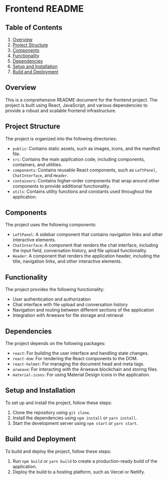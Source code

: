 
**Frontend README**
==========================

Table of Contents
-----------------

1. [Overview](#overview)
2. [Project Structure](#project-structure)
3. [Components](#components)
4. [Functionality](#functionality)
5. [Dependencies](#dependencies)
6. [Setup and Installation](#setup-and-installation)
7. [Build and Deployment](#build-and-deployment)

## Overview

This is a comprehensive README document for the frontend project. The project is built using React, JavaScript, and various dependencies to provide a robust and scalable frontend infrastructure.

## Project Structure

The project is organized into the following directories:

* `public`: Contains static assets, such as images, icons, and the manifest file.
* `src`: Contains the main application code, including components, containers, and utilities.
* `components`: Contains reusable React components, such as `LeftPanel`, `ChatInterface`, and `Header`.
* `containers`: Contains higher-order components that wrap around other components to provide additional functionality.
* `utils`: Contains utility functions and constants used throughout the application.

## Components

The project uses the following components:

* `LeftPanel`: A sidebar component that contains navigation links and other interactive elements.
* `ChatInterface`: A component that renders the chat interface, including the input field, conversation history, and file upload functionality.
* `Header`: A component that renders the application header, including the title, navigation links, and other interactive elements.

## Functionality

The project provides the following functionality:

* User authentication and authorization
* Chat interface with file upload and conversation history
* Navigation and routing between different sections of the application
* Integration with Arweave for file storage and retrieval

## Dependencies

The project depends on the following packages:

* `react`: For building the user interface and handling state changes.
* `react-dom`: For rendering the React components to the DOM.
* `react-helmet`: For managing the document head and meta tags.
* `arweave`: For interacting with the Arweave blockchain and storing files.
* `material-icons`: For using Material Design icons in the application.

## Setup and Installation

To set up and install the project, follow these steps:

1. Clone the repository using `git clone`.
2. Install the dependencies using `npm install` or `yarn install`.
3. Start the development server using `npm start` or `yarn start`.

## Build and Deployment

To build and deploy the project, follow these steps:

1. Run `npm build` or `yarn build` to create a production-ready build of the application.
2. Deploy the build to a hosting platform, such as Vercel or Netlify.



